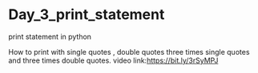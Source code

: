 # Day_3_print_statement

print statement in python

How to print with single quotes , double quotes
three times single quotes and three times double quotes.
video link:https://bit.ly/3rSyMPJ
